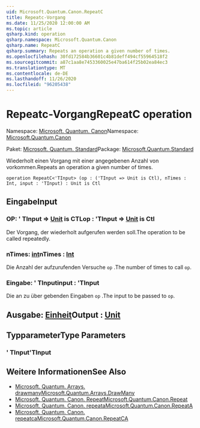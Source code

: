```yaml
---
uid: Microsoft.Quantum.Canon.RepeatC
title: Repeatc-Vorgang
ms.date: 11/25/2020 12:00:00 AM
ms.topic: article
qsharp.kind: operation
qsharp.namespace: Microsoft.Quantum.Canon
qsharp.name: RepeatC
qsharp.summary: Repeats an operation a given number of times.
ms.openlocfilehash: 30fd172584b36601c4b81deff494cf55964518f2
ms.sourcegitcommit: a87c1aa8e7453360025e47ba614f25b02ea84ec3
ms.translationtype: MT
ms.contentlocale: de-DE
ms.lasthandoff: 11/26/2020
ms.locfileid: "96205438"
---
```

# <a name="repeatc-operation"></a><span data-ttu-id="ec771-102">Repeatc-Vorgang</span><span class="sxs-lookup"><span data-stu-id="ec771-102">RepeatC operation</span></span>

<span data-ttu-id="ec771-103">Namespace: [Microsoft. Quantum. Canon](xref:Microsoft.Quantum.Canon)</span><span class="sxs-lookup"><span data-stu-id="ec771-103">Namespace: [Microsoft.Quantum.Canon](xref:Microsoft.Quantum.Canon)</span></span>

<span data-ttu-id="ec771-104">Paket: [Microsoft. Quantum. Standard](https://nuget.org/packages/Microsoft.Quantum.Standard)</span><span class="sxs-lookup"><span data-stu-id="ec771-104">Package: [Microsoft.Quantum.Standard](https://nuget.org/packages/Microsoft.Quantum.Standard)</span></span>


<span data-ttu-id="ec771-105">Wiederholt einen Vorgang mit einer angegebenen Anzahl von vorkommen.</span><span class="sxs-lookup"><span data-stu-id="ec771-105">Repeats an operation a given number of times.</span></span>

```qsharp
operation RepeatC<'TInput> (op : ('TInput => Unit is Ctl), nTimes : Int, input : 'TInput) : Unit is Ctl
```


## <a name="input"></a><span data-ttu-id="ec771-106">Eingabe</span><span class="sxs-lookup"><span data-stu-id="ec771-106">Input</span></span>

### <a name="op--tinput--unit--is-ctl"></a><span data-ttu-id="ec771-107">OP: ' TInput => [Unit](xref:microsoft.quantum.lang-ref.unit)  is CTL</span><span class="sxs-lookup"><span data-stu-id="ec771-107">op : 'TInput => [Unit](xref:microsoft.quantum.lang-ref.unit)  is Ctl</span></span>

<span data-ttu-id="ec771-108">Der Vorgang, der wiederholt aufgerufen werden soll.</span><span class="sxs-lookup"><span data-stu-id="ec771-108">The operation to be called repeatedly.</span></span>


### <a name="ntimes--int"></a><span data-ttu-id="ec771-109">nTimes: [int](xref:microsoft.quantum.lang-ref.int)</span><span class="sxs-lookup"><span data-stu-id="ec771-109">nTimes : [Int](xref:microsoft.quantum.lang-ref.int)</span></span>

<span data-ttu-id="ec771-110">Die Anzahl der aufzurufenden Versuche `op` .</span><span class="sxs-lookup"><span data-stu-id="ec771-110">The number of times to call `op`.</span></span>


### <a name="input--tinput"></a><span data-ttu-id="ec771-111">Eingabe: ' TInput</span><span class="sxs-lookup"><span data-stu-id="ec771-111">input : 'TInput</span></span>

<span data-ttu-id="ec771-112">Die an zu über gebenden Eingaben `op` .</span><span class="sxs-lookup"><span data-stu-id="ec771-112">The input to be passed to `op`.</span></span>



## <a name="output--unit"></a><span data-ttu-id="ec771-113">Ausgabe: [Einheit](xref:microsoft.quantum.lang-ref.unit)</span><span class="sxs-lookup"><span data-stu-id="ec771-113">Output : [Unit](xref:microsoft.quantum.lang-ref.unit)</span></span>



## <a name="type-parameters"></a><span data-ttu-id="ec771-114">Typparameter</span><span class="sxs-lookup"><span data-stu-id="ec771-114">Type Parameters</span></span>

### <a name="tinput"></a><span data-ttu-id="ec771-115">' TInput</span><span class="sxs-lookup"><span data-stu-id="ec771-115">'TInput</span></span>



## <a name="see-also"></a><span data-ttu-id="ec771-116">Weitere Informationen</span><span class="sxs-lookup"><span data-stu-id="ec771-116">See Also</span></span>

- [<span data-ttu-id="ec771-117">Microsoft. Quantum. Arrays. drawmany</span><span class="sxs-lookup"><span data-stu-id="ec771-117">Microsoft.Quantum.Arrays.DrawMany</span></span>](xref:Microsoft.Quantum.Arrays.DrawMany)
- [<span data-ttu-id="ec771-118">Microsoft. Quantum. Canon. Repeat</span><span class="sxs-lookup"><span data-stu-id="ec771-118">Microsoft.Quantum.Canon.Repeat</span></span>](xref:Microsoft.Quantum.Canon.Repeat)
- [<span data-ttu-id="ec771-119">Microsoft. Quantum. Canon. repeata</span><span class="sxs-lookup"><span data-stu-id="ec771-119">Microsoft.Quantum.Canon.RepeatA</span></span>](xref:Microsoft.Quantum.Canon.RepeatA)
- [<span data-ttu-id="ec771-120">Microsoft. Quantum. Canon. repeatca</span><span class="sxs-lookup"><span data-stu-id="ec771-120">Microsoft.Quantum.Canon.RepeatCA</span></span>](xref:Microsoft.Quantum.Canon.RepeatCA)